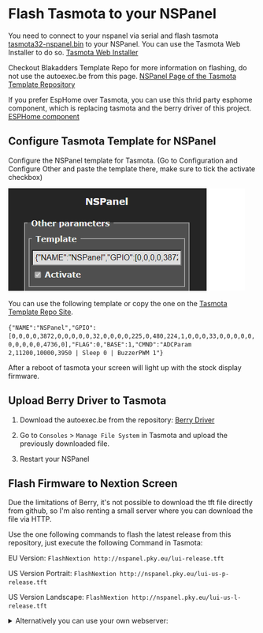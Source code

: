 # Flash Tasmota to your NSPanel

You need to connect to your nspanel via serial and flash tasmota [tasmota32-nspanel.bin](http://ota.tasmota.com/tasmota32/release/tasmota32-nspanel.bin) to your NSPanel. 
You can use the Tasmota Web Installer to do so. [Tasmota Web Installer](https://tasmota.github.io/install/)

Checkout Blakadders Template Repo for more information on flashing, do not use the autoexec.be from this page.
[NSPanel Page of the Tasmota Template Repository](https://templates.blakadder.com/sonoff_NSPanel.html)

If you prefer EspHome over Tasmota, you can use this thrid party esphome component, which is replacing tasmota and the berry driver of this project.
[ESPHome component](https://github.com/sairon/esphome-nspanel-lovelace-ui)


## Configure Tasmota Template for NSPanel

Configure the NSPanel template for Tasmota. (Go to Configuration and Configure Other and paste the template there, make sure to tick the activate checkbox)

![tasmota-template-config](img/tasmota-template-config.png)

You can use the following template or copy the one on the [Tasmota Template Repo Site](https://templates.blakadder.com/sonoff_NSPanel.html).

`{"NAME":"NSPanel","GPIO":[0,0,0,0,3872,0,0,0,0,0,32,0,0,0,0,225,0,480,224,1,0,0,0,33,0,0,0,0,0,0,0,0,0,0,4736,0],"FLAG":0,"BASE":1,"CMND":"ADCParam 2,11200,10000,3950 | Sleep 0 | BuzzerPWM 1"}`

After a reboot of tasmota your screen will light up with the stock display firmware.

## Upload Berry Driver to Tasmota

1. Download the autoexec.be from the repository: [Berry Driver](https://github.com/joBr99/nspanel-lovelace-ui/blob/main/tasmota/autoexec.be)

2. Go to `Consoles` > `Manage File System` in Tasmota and upload the previously downloaded file.

3. Restart your NSPanel

## Flash Firmware to Nextion Screen

Due the limitations of Berry, it's not possible to download the tft file directly from github, so I'm also renting a small server where you can download the file via HTTP.

Use the one following commands to flash the latest release from this repository, just execute the following Command in Tasmota:

EU Version: `FlashNextion http://nspanel.pky.eu/lui-release.tft`

US Version Portrait: `FlashNextion http://nspanel.pky.eu/lui-us-p-release.tft`

US Version Landscape: `FlashNextion http://nspanel.pky.eu/lui-us-l-release.tft`


<details>
<summary>Alternatively you can use your own webserver:</summary>
<br>
Upload the nspanel.tft from the lastest release to a Webserver and execute the following command in Tasmota Console.

**Webserver must be HTTP, HTTPS is not supported, due to limitations of berry lang on tasmota**

`FlashNextion http://ip-address-of-your-webserver:8123/local/nspanel.tft`
</details>


